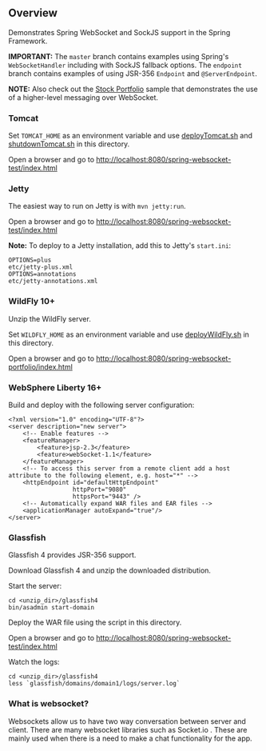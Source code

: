 ## Overview

Demonstrates Spring WebSocket and SockJS support in the Spring Framework.

**IMPORTANT:** The `master` branch contains examples using Spring's `WebSocketHandler` including with SockJS fallback options. The `endpoint` branch contains examples of using JSR-356 `Endpoint` and `@ServerEndpoint`.

**NOTE:** Also check out the [Stock Portfolio](https://github.com/rstoyanchev/spring-websocket-portfolio) sample that demonstrates the use of a higher-level messaging over WebSocket.

### Tomcat

Set `TOMCAT_HOME` as an environment variable and use [deployTomcat.sh](https://github.com/rstoyanchev/spring-websocket-test/blob/master/deployTomcat.sh) and [shutdownTomcat.sh](https://github.com/rstoyanchev/spring-websocket-test/blob/master/shutdownTomcat.sh) in this directory.

Open a browser and go to <http://localhost:8080/spring-websocket-test/index.html>

### Jetty

The easiest way to run on Jetty is with `mvn jetty:run`.

Open a browser and go to <http://localhost:8080/spring-websocket-test/index.html>

**Note:** To deploy to a Jetty installation, add this to Jetty's `start.ini`:

    OPTIONS=plus
    etc/jetty-plus.xml
    OPTIONS=annotations
    etc/jetty-annotations.xml

### WildFly 10+

Unzip the WildFly server.

Set `WILDFLY_HOME` as an environment variable and use [deployWildFly.sh](https://github.com/rstoyanchev/spring-websocket-test/blob/master/deployWildFly.sh) in this directory.

Open a browser and go to <http://localhost:8080/spring-websocket-portfolio/index.html>

### WebSphere Liberty 16+

Build and deploy with the following server configuration:

    <?xml version="1.0" encoding="UTF-8"?>
    <server description="new server">
        <!-- Enable features -->
        <featureManager>
            <feature>jsp-2.3</feature>
            <feature>webSocket-1.1</feature>
        </featureManager>
        <!-- To access this server from a remote client add a host attribute to the following element, e.g. host="*" -->
        <httpEndpoint id="defaultHttpEndpoint"
                      httpPort="9080"
                      httpsPort="9443" />
        <!-- Automatically expand WAR files and EAR files -->
        <applicationManager autoExpand="true"/>
    </server>

### Glassfish

Glassfish 4 provides JSR-356 support.

Download Glassfish 4 and unzip the downloaded distribution.

Start the server:

    cd <unzip_dir>/glassfish4
    bin/asadmin start-domain

Deploy the WAR file using the script in this directory.

Open a browser and go to <http://localhost:8080/spring-websocket-test/index.html>

Watch the logs:

    cd <unzip_dir>/glassfish4
    less `glassfish/domains/domain1/logs/server.log`

### What is websocket?
Websockets allow us to have two way conversation between server and client. There are many websocket libraries such as Socket.io . These are mainly used when there is a need to make a chat functionality for the app.

